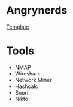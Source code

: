 # Angrynerds 

[Template](https://startbootstrap.com/previews/heroic-features)

# Tools
- NMAP
- Wireshark
- Network Miner
- Hashcalc
- Snort
- Nikto
